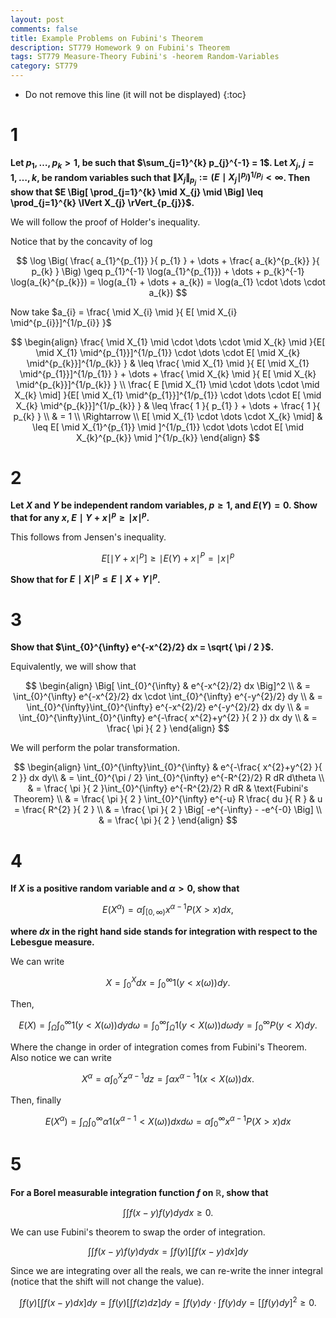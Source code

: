 ```yaml
---
layout: post
comments: false
title: Example Problems on Fubini's Theorem
description: ST779 Homework 9 on Fubini's Theorem
tags: ST779 Measure-Theory Fubini's -heorem Random-Variables
category: ST779
---
```


* Do not remove this line (it will not be displayed)
{:toc}

# 1
**Let $p_{1}, \dots , p_{k} > 1$, be such that $\sum_{j=1}^{k} p_{j}^{-1} = 1$. Let $X_{j}$, $j=1, \dots , k$, be random variables such that $\lVert X_{j} \rVert_{p_{j}} := \Big( E \mid X_{j}\mid^{p_{j}} \Big)^{1/p_{j}} < 
\infty$. Then show that $E \Big[ \prod_{j=1}^{k} \mid X_{j} \mid \Big] \leq \prod_{j=1}^{k} \lVert X_{j} \rVert_{p_{j}}$.**

We will follow the proof of Holder's inequality.

Notice that by the concavity of $\log$

$$
\log \Big( \frac{ a_{1}^{p_{1}} }{ p_{1} } + \dots + \frac{ a_{k}^{p_{k}} }{ p_{k} } \Big) \geq p_{1}^{-1} \log(a_{1}^{p_{1}}) + \dots + p_{k}^{-1} \log(a_{k}^{p_{k}}) = \log(a_{1} + \dots + a_{k}) = \log(a_{1} \cdot \dots \cdot a_{k})
$$

Now take $a_{i} = \frac{ \mid X_{i} \mid }{ E[ \mid X_{i} \mid^{p_{i}}]^{1/p_{i}} }$


$$
\begin{align}
\frac{ \mid X_{1} \mid \cdot \dots \cdot \mid X_{k} \mid }{E[ \mid X_{1} \mid^{p_{1}}]^{1/p_{1}} \cdot \dots \cdot E[ \mid X_{k} \mid^{p_{k}}]^{1/p_{k}} }
    & \leq \frac{ \mid X_{1} \mid }{ E[ \mid X_{1} \mid^{p_{1}}]^{1/p_{1}} } + \dots + \frac{ \mid X_{k} \mid }{ E[ \mid X_{k} \mid^{p_{k}}]^{1/p_{k}} } \\
\frac{ E [\mid X_{1} \mid \cdot \dots \cdot \mid X_{k} \mid] }{E[ \mid X_{1} \mid^{p_{1}}]^{1/p_{1}} \cdot \dots \cdot E[ \mid X_{k} \mid^{p_{k}}]^{1/p_{k}} }
    & \leq \frac{ 1 }{ p_{1} } + \dots + \frac{ 1 }{ p_{k} } \\
    & = 1 \\
\Rightarrow \\
E[ \mid X_{1} \cdot \dots \cdot X_{k} \mid] & \leq E[ \mid X_{1}^{p_{1}} \mid ]^{1/p_{1}} \cdot \dots \cdot E[ \mid X_{k}^{p_{k}} \mid ]^{1/p_{k}}
\end{align}
$$

# 2
**Let $X$ and $Y$ be independent random variables, $p \geq 1$, and $E(Y) = 0$. Show that for any $x$, $E \mid Y + x \mid^{p} \geq \mid x \mid^{p}$.**

This follows from Jensen's inequality.

$$
E[ \mid Y + x \mid^{p}] \geq \mid E(Y) + x \mid^{P} = \mid x \mid^{p}
$$


**Show that for $E \mid X \mid^{p} \leq E \mid X+Y \mid^{p}$.**




# 3
**Show that $\int_{0}^{\infty} e^{-x^{2}/2} dx = \sqrt{ \pi / 2 }$.**

Equivalently, we will show that

$$
\begin{align}
\Big[ \int_{0}^{\infty} & e^{-x^{2}/2} dx \Big]^2 \\
    & = \int_{0}^{\infty} e^{-x^{2}/2} dx \cdot \int_{0}^{\infty} e^{-y^{2}/2} dy \\
    & = \int_{0}^{\infty}\int_{0}^{\infty} e^{-x^{2}/2} e^{-y^{2}/2} dx dy \\
    & = \int_{0}^{\infty}\int_{0}^{\infty} e^{-\frac{ x^{2}+y^{2} }{ 2 }} dx dy \\
    & = \frac{ \pi }{ 2 }
\end{align}
$$

We will perform the polar transformation.

$$
\begin{align}
\int_{0}^{\infty}\int_{0}^{\infty} & e^{-\frac{ x^{2}+y^{2} }{ 2 }} dx dy\\
    & = \int_{0}^{\pi / 2} \int_{0}^{\infty} e^{-R^{2}/2} R dR d\theta \\
    & = \frac{ \pi }{ 2 }\int_{0}^{\infty} e^{-R^{2}/2} R dR & \text{Fubini's Theorem} \\
    & = \frac{ \pi }{ 2 } \int_{0}^{\infty} e^{-u} R \frac{ du }{ R } & u = \frac{ R^{2} }{ 2 } \\
    & = \frac{ \pi }{ 2 } \Big[ -e^{-\infty} - -e^{-0} \Big] \\
    & = \frac{ \pi }{ 2 }
\end{align}
$$



# 4
**If $X$ is a positive random variable and $\alpha > 0$, show that**

$$
E(X^{\alpha}) = \alpha \int_{[0, \infty)} x^{\alpha-1}P(X > x) dx,
$$

**where $dx$ in the right hand side stands for integration with respect to the Lebesgue measure.**

We can write 

$$
X = \int_{0}^{X} dx = \int_{0}^{\infty} 1(y < x(\omega)) dy.
$$

Then,

$$
E(X) = \int_{\Omega} \int_{0}^{\infty} 1(y < X(\omega)) dy d\omega =  \int_{0}^{\infty} \int_{\Omega} 1(y < X(\omega))  d\omega dy = \int_{0}^{\infty} P(y < X) dy.
$$

Where the change in order of integration comes from Fubini's Theorem. Also notice we can write

$$
X^{\alpha} = \alpha \int_{0}^{X} z^{\alpha-1} dz = \int \alpha x^{\alpha - 1} 1(x < X(\omega)) dx.
$$

Then, finally

$$
E(X^{\alpha}) = \int_{\Omega} \int_{0}^{\infty} \alpha 1(x^{\alpha-1} < X(\omega)) dx d \omega = \alpha \int_{0}^{\infty} x^{\alpha-1}P(X > x) dx
$$


# 5
**For a Borel measurable integration function $f$ on $\mathbb{R}$, show that**

$$
\int \int f(x-y)f(y) dy dx \geq 0.
$$

We can use Fubini's theorem to swap the order of integration.

$$
\int \int f(x-y)f(y) dy dx = \int f(y) \Big[ \int f(x-y) dx \Big] dy
$$

Since we are integrating over all the reals, we can re-write the inner integral (notice that the shift will not change the value).

$$
\int f(y) \Big[ \int f(x-y) dx \Big] dy = \int f(y) \Big[ \int f(z) dz \Big] dy = \int f(y) dy \cdot \int f(y) dy = \Big[ \int f(y) dy \Big]^{2} \geq 0.
$$